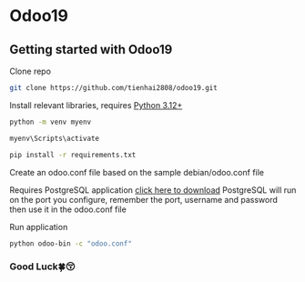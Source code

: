 # Odoo19

## Getting started with Odoo19

Clone repo
```bash
git clone https://github.com/tienhai2808/odoo19.git
```

Install relevant libraries, requires [Python 3.12+](https://www.python.org/search/?q=3.12)
```bash
python -m venv myenv
```
```bash
myenv\Scripts\activate
```
```bash
pip install -r requirements.txt
```

Create an odoo.conf file based on the sample debian/odoo.conf file

Requires PostgreSQL application [click here to download](https://www.enterprisedb.com/downloads/postgres-postgresql-downloads)
PostgreSQL will run on the port you configure, remember the port, username and password then use it in the odoo.conf file

Run application
```bash
python odoo-bin -c "odoo.conf"
```

### Good Luck🍀😚
